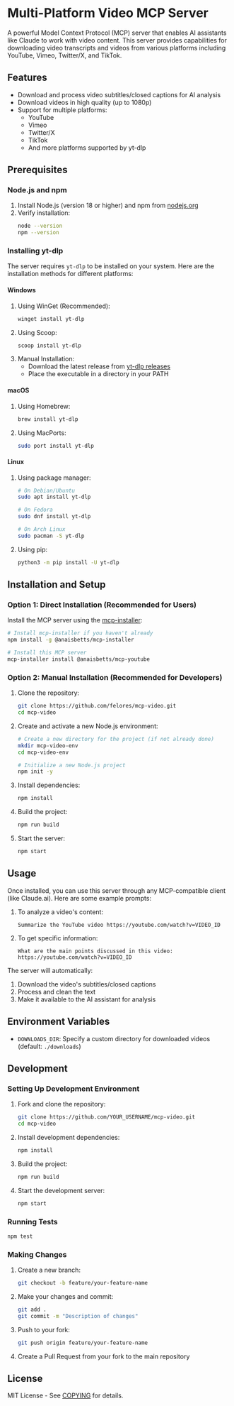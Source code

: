 # Multi-Platform Video MCP Server

A powerful Model Context Protocol (MCP) server that enables AI assistants like Claude to work with video content. This server provides capabilities for downloading video transcripts and videos from various platforms including YouTube, Vimeo, Twitter/X, and TikTok.

## Features

- Download and process video subtitles/closed captions for AI analysis
- Download videos in high quality (up to 1080p)
- Support for multiple platforms:
  - YouTube
  - Vimeo
  - Twitter/X
  - TikTok
  - And more platforms supported by yt-dlp

## Prerequisites

### Node.js and npm

1. Install Node.js (version 18 or higher) and npm from [nodejs.org](https://nodejs.org/)
2. Verify installation:
   ```bash
   node --version
   npm --version
   ```

### Installing yt-dlp

The server requires `yt-dlp` to be installed on your system. Here are the installation methods for different platforms:

#### Windows
1. Using WinGet (Recommended):
   ```powershell
   winget install yt-dlp
   ```
2. Using Scoop:
   ```powershell
   scoop install yt-dlp
   ```
3. Manual Installation:
   - Download the latest release from [yt-dlp releases](https://github.com/yt-dlp/yt-dlp/releases)
   - Place the executable in a directory in your PATH

#### macOS
1. Using Homebrew:
   ```bash
   brew install yt-dlp
   ```
2. Using MacPorts:
   ```bash
   sudo port install yt-dlp
   ```

#### Linux
1. Using package manager:
   ```bash
   # On Debian/Ubuntu
   sudo apt install yt-dlp
   
   # On Fedora
   sudo dnf install yt-dlp
   
   # On Arch Linux
   sudo pacman -S yt-dlp
   ```
2. Using pip:
   ```bash
   python3 -m pip install -U yt-dlp
   ```

## Installation and Setup

### Option 1: Direct Installation (Recommended for Users)

Install the MCP server using the [mcp-installer](https://github.com/anaisbetts/mcp-installer):
```bash
# Install mcp-installer if you haven't already
npm install -g @anaisbetts/mcp-installer

# Install this MCP server
mcp-installer install @anaisbetts/mcp-youtube
```

### Option 2: Manual Installation (Recommended for Developers)

1. Clone the repository:
   ```bash
   git clone https://github.com/felores/mcp-video.git
   cd mcp-video
   ```

2. Create and activate a new Node.js environment:
   ```bash
   # Create a new directory for the project (if not already done)
   mkdir mcp-video-env
   cd mcp-video-env

   # Initialize a new Node.js project
   npm init -y
   ```

3. Install dependencies:
   ```bash
   npm install
   ```

4. Build the project:
   ```bash
   npm run build
   ```

5. Start the server:
   ```bash
   npm start
   ```

## Usage

Once installed, you can use this server through any MCP-compatible client (like Claude.ai). Here are some example prompts:

1. To analyze a video's content:
   ```
   Summarize the YouTube video https://youtube.com/watch?v=VIDEO_ID
   ```

2. To get specific information:
   ```
   What are the main points discussed in this video: https://youtube.com/watch?v=VIDEO_ID
   ```

The server will automatically:
1. Download the video's subtitles/closed captions
2. Process and clean the text
3. Make it available to the AI assistant for analysis

## Environment Variables

- `DOWNLOADS_DIR`: Specify a custom directory for downloaded videos (default: `./downloads`)

## Development

### Setting Up Development Environment

1. Fork and clone the repository:
   ```bash
   git clone https://github.com/YOUR_USERNAME/mcp-video.git
   cd mcp-video
   ```

2. Install development dependencies:
   ```bash
   npm install
   ```

3. Build the project:
   ```bash
   npm run build
   ```

4. Start the development server:
   ```bash
   npm start
   ```

### Running Tests
```bash
npm test
```

### Making Changes
1. Create a new branch:
   ```bash
   git checkout -b feature/your-feature-name
   ```

2. Make your changes and commit:
   ```bash
   git add .
   git commit -m "Description of changes"
   ```

3. Push to your fork:
   ```bash
   git push origin feature/your-feature-name
   ```

4. Create a Pull Request from your fork to the main repository

## License

MIT License - See [COPYING](COPYING) for details.